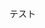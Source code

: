 <!--
title:   【Google Cloud】Digital Leaderにクラウド知識0から受かった話
tags:    Cloud,googlecloud,エンジニア,ポエム,資格
id:      9d33a14dfbbc729c84c2
private: true
-->
テスト